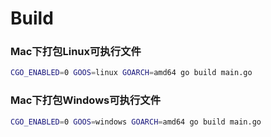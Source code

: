 # Build

### Mac下打包Linux可执行文件

```bash
CGO_ENABLED=0 GOOS=linux GOARCH=amd64 go build main.go
```

### Mac下打包Windows可执行文件

```bash
CGO_ENABLED=0 GOOS=windows GOARCH=amd64 go build main.go
```

